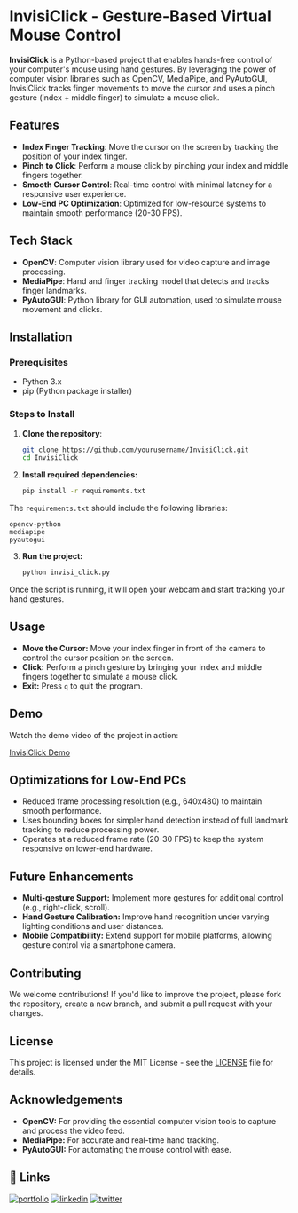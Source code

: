 # InvisiClick - Gesture-Based Virtual Mouse Control

**InvisiClick** is a Python-based project that enables hands-free control of your computer's mouse using hand gestures. By leveraging the power of computer vision libraries such as OpenCV, MediaPipe, and PyAutoGUI, InvisiClick tracks finger movements to move the cursor and uses a pinch gesture (index + middle finger) to simulate a mouse click.
## Features

- **Index Finger Tracking**: Move the cursor on the screen by tracking the position of your index finger.
- **Pinch to Click**: Perform a mouse click by pinching your index and middle fingers together.
- **Smooth Cursor Control**: Real-time control with minimal latency for a responsive user experience.
- **Low-End PC Optimization**: Optimized for low-resource systems to maintain smooth performance (20-30 FPS).
## Tech Stack

- **OpenCV**: Computer vision library used for video capture and image processing.
- **MediaPipe**: Hand and finger tracking model that detects and tracks finger landmarks.
- **PyAutoGUI**: Python library for GUI automation, used to simulate mouse movement and clicks.


## Installation

### Prerequisites

- Python 3.x
- pip (Python package installer)

### Steps to Install

1. **Clone the repository**:

   ```bash
   git clone https://github.com/yourusername/InvisiClick.git
   cd InvisiClick

2. **Install required dependencies:**

    ```bash
    pip install -r requirements.txt
The ``requirements.txt`` should include the following libraries:

    opencv-python
    mediapipe
    pyautogui
    
3. **Run the project:**

    ```bash
    python invisi_click.py
Once the script is running, it will open your webcam and start tracking your hand gestures.
## Usage

- **Move the Cursor:** Move your index finger in front of the camera to control the cursor position on the screen.
- **Click:** Perform a pinch gesture by bringing your index and middle fingers together to simulate a mouse click.
- **Exit:** Press `q` to quit the program.


## Demo

Watch the demo video of the project in action:

[InvisiClick Demo](https://github.com/myself-aas/InvisiClick/blob/main/InvisiClick.mp4)

## Optimizations for Low-End PCs

- Reduced frame processing resolution (e.g., 640x480) to maintain smooth performance.
- Uses bounding boxes for simpler hand detection instead of full landmark tracking to reduce processing power.
- Operates at a reduced frame rate (20-30 FPS) to keep the system responsive on lower-end hardware.

## Future Enhancements

- **Multi-gesture Support:** Implement more gestures for additional control (e.g., right-click, scroll).
- **Hand Gesture Calibration:** Improve hand recognition under varying lighting conditions and user distances.
- **Mobile Compatibility:** Extend support for mobile platforms, allowing gesture control via a smartphone camera.
## Contributing

We welcome contributions! If you'd like to improve the project, please fork the repository, create a new branch, and submit a pull request with your changes.
## License

This project is licensed under the MIT License - see the [LICENSE](https://choosealicense.com/licenses/mit/)  file for details.


## Acknowledgements

- **OpenCV:** For providing the essential computer vision tools to capture and process the video feed.
- **MediaPipe:** For accurate and real-time hand tracking.
- **PyAutoGUI:** For automating the mouse control with ease.
## 🔗 Links
[![portfolio](https://img.shields.io/badge/my_portfolio-000?style=for-the-badge&logo=ko-fi&logoColor=white)](https://myself-aas.github.io/portfolio/)
[![linkedin](https://img.shields.io/badge/linkedin-0A66C2?style=for-the-badge&logo=linkedin&logoColor=white)](https://www.linkedin.com/in/me-aas/)
[![twitter](https://img.shields.io/badge/twitter-1DA1F2?style=for-the-badge&logo=twitter&logoColor=white)](https://x.com/myself_aas/)
